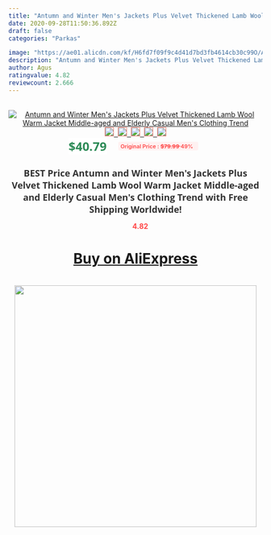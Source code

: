 ```yaml
---
title: "Antumn and Winter Men's Jackets Plus Velvet Thickened Lamb Wool Warm Jacket Middle-aged and Elderly Casual Men's Clothing Trend"
date: 2020-09-28T11:50:36.892Z
draft: false
categories: "Parkas"

image: "https://ae01.alicdn.com/kf/H6fd7f09f9c4d41d7bd3fb4614cb30c99O/Antumn-and-Winter-Men-s-Jackets-Plus-Velvet-Thickened-Lamb-Wool-Warm-Jacket-Middle-aged-and.jpg"
description: "Antumn and Winter Men's Jackets Plus Velvet Thickened Lamb Wool Warm Jacket Middle-aged and Elderly Casual Men's Clothing Trend"
author: Agus
ratingvalue: 4.82
reviewcount: 2.666
---
```

<br>
<div style="text-align: center;">
<a href="https://s.click.aliexpress.com/e/_9xLgM5" target="_blank" rel="nofollow noopener noreferrer"><img alt="Antumn and Winter Men's Jackets Plus Velvet Thickened Lamb Wool Warm Jacket Middle-aged and Elderly Casual Men's Clothing Trend" class="magnifier-image" src="https://ae01.alicdn.com/kf/H6fd7f09f9c4d41d7bd3fb4614cb30c99O/Antumn-and-Winter-Men-s-Jackets-Plus-Velvet-Thickened-Lamb-Wool-Warm-Jacket-Middle-aged-and.jpg_640x640.jpg">
<br>
<img style="border:1px solid salmon" src="https://ae01.alicdn.com/kf/H6fd7f09f9c4d41d7bd3fb4614cb30c99O/Antumn-and-Winter-Men-s-Jackets-Plus-Velvet-Thickened-Lamb-Wool-Warm-Jacket-Middle-aged-and.jpg_120x120.jpg">&nbsp;&nbsp;<img style="border:1px solid salmon" src="https://ae01.alicdn.com/kf/Hf54fa430810b41739b8ad339e82f9860T/Antumn-and-Winter-Men-s-Jackets-Plus-Velvet-Thickened-Lamb-Wool-Warm-Jacket-Middle-aged-and.jpg_120x120.jpg">&nbsp;&nbsp;<img style="border:1px solid salmon" src="https://ae01.alicdn.com/kf/H9223fcfacbee42e7a72dd78ff21f0698W/Antumn-and-Winter-Men-s-Jackets-Plus-Velvet-Thickened-Lamb-Wool-Warm-Jacket-Middle-aged-and.jpg_120x120.jpg">&nbsp;&nbsp;<img style="border:1px solid salmon" src="_120x120.jpg">&nbsp;&nbsp;<img style="border:1px solid salmon" src="https://ae01.alicdn.com/kf/Ha876a5305c074fc3b130d444005564a9Y/Antumn-and-Winter-Men-s-Jackets-Plus-Velvet-Thickened-Lamb-Wool-Warm-Jacket-Middle-aged-and.jpg_120x120.jpg"></a></div><br0>
<div style="text-align: center;"><span style="background-color: white; border: 0px; box-sizing: border-box; color: seagreen; display: inline-block; font-family: &quot;open sans&quot; , &quot;arial&quot; , &quot;helvetica&quot; , sans-serif , &quot;heiti&quot;; font-size: 24px; font-stretch: inherit; font-weight: 700; line-height: inherit; margin: 0px 10px 0px 0px; padding: 0px; vertical-align: middle;">$40.79 </span>
<span style="background: rgb(255 , 241 , 241); border-radius: 3px; border: 0px; box-sizing: border-box; color: #ff4747; display: inline-block; font-family: inherit; font-size: 12px; font-stretch: inherit; font-style: inherit; font-variant: inherit; font-weight: 600; line-height: inherit; margin: 0px; padding: 2px 5px; transform: scale(0.9); vertical-align: middle;">Original Price : <b style="text-decoration: line-through;">$79.99 </b> 49%&nbsp;&nbsp;</span></div>
<h1 style="color: #333333; display: inline-block; font-family: &quot;open sans&quot; , &quot;arial&quot; , &quot;helvetica&quot; , sans-serif , &quot;heiti&quot;; font-size: 18px; font-stretch: inherit; font-weight: 700; text-align: center;">BEST Price Antumn and Winter Men's Jackets Plus Velvet Thickened Lamb Wool Warm Jacket Middle-aged and Elderly Casual Men's Clothing Trend with Free Shipping Worldwide!</h1>
<div style="color: #ff4747; text-align: center;">
<img src="https://4.bp.blogspot.com/-M0ZcTcb-5uY/XleCXlxnR4I/AAAAAAAAAEc/OrjgMkXV1oMQFaCRZj5HQwOCBcu3w1FegCPcBGAYYCw/s1600/star.png" style="height: 15px;">&nbsp;<b>4.82</b></div>
<div class="button_cont" align="center"><a class="buynow_a" href="https://s.click.aliexpress.com/e/_9xLgM5" target="_blank" rel="nofollow noopener noreferrer"><H1>Buy on AliExpress</H1></a></div><br>
<div class="separator" style="clear: both; text-align: center;">
<img src="https://lh3.googleusercontent.com/-pTy5HemUv9M/XlePHvY0dAI/AAAAAAAAAE4/0nX5iRUoIWY8eMW9Dpxeirr157OZliDIgCLcBGAsYHQ/s1600/badge.gif" width="480">
</div>
